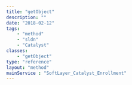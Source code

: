 ```yaml
---
title: "getObject"
description: ""
date: "2018-02-12"
tags:
    - "method"
    - "sldn"
    - "Catalyst"
classes:
    - "getObject"
type: "reference"
layout: "method"
mainService : "SoftLayer_Catalyst_Enrollment"
---
```

